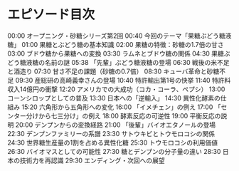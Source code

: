 # エピソード目次

00:00 オープニング・砂糖シリーズ第2回
00:40 今回のテーマ「果糖ぶどう糖液糖」
01:00 果糖とぶどう糖の基本知識
02:00 果糖の特徴：砂糖の1.7倍の甘さ
03:00 ブドウ糖から果糖への変換
03:30 ラムネとブドウ糖の関係
04:30 果糖ぶどう糖液糖の名前の謎
05:38 「先輩」ぶどう糖液糖の登場
06:30 戦後の米不足と酒造り
07:30 甘さ不足の課題（砂糖の0.7倍）
08:30 キューバ革命と砂糖不足
09:30 産総研の高崎義幸さんの登場
10:40 特許輸出第1号の快挙
11:40 特許料収入14億円の衝撃
12:20 アメリカでの大成功（コカ・コーラ、ペプシ）
13:00 コーンシロップとしての普及
13:30 日本への「逆輸入」
14:30 異性化酵素の仕組み
15:20 六角形から五角形への変化
16:00 「イメチェン」の例え
17:00 「センター分けから七三分け」の例え
18:00 酵素反応の可逆性
19:00 平衡反応の説明
20:00 デンプンからの変換経路
21:00 「後輩」バイオエタノールの登場
22:30 デンプンファミリーの系譜
23:30 サトウキビとトウモロコシの関係
24:30 世界糖生産量の1割を占める異性化糖
25:30 トウモロコシの利用価値
26:30 バイオマスとしての可能性
27:30 糖とデンプンの分子量の違い
28:30 日本の技術力を再認識
29:30 エンディング・次回への展望